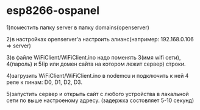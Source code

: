 # esp8266-ospanel

1)поместить папку server в папку domains(openserver)

2)в настройках openserver'а настроить алианс(например: 192.168.0.106 => server)

3)в файле WiFiClient/WiFiClient.ino надо поменять 3(имя wifi сети), 4(пароль) и 5(ip или домен сайта на котором лежит сервер) строки.

4)загрузить WiFiClient/WiFiClient.ino в nodemcu и подключить к ней 4 реле к пинам: D0, D1, D2, D3.

5)запустить сервер и открыть сайт с любого устройства в лакальной сети по выше настроеному адресу.
(задержка состовляет 5-10 секунд)

